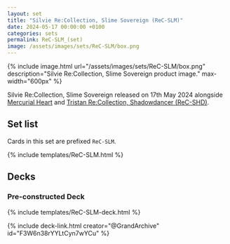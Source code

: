 ```yaml
---
layout: set
title: "Silvie Re:Collection, Slime Sovereign (ReC-SLM)"
date: 2024-05-17 00:00:00 +0100
categories: sets
permalink: ReC-SLM_(set)
image: /assets/images/sets/ReC-SLM/box.png
---
```

{% include image.html url="/assets/images/sets/ReC-SLM/box.png" description="Silvie Re:Collection, Slime Sovereign product image." max-width="600px" %}

Silvie Re:Collection, Slime Sovereign released on 17th May 2024 alongside [Mercurial Heart](/MRC_(set)) and [Tristan Re:Collection, Shadowdancer (ReC-SHD)](/ReC-SHD_(set)).

## Set list

Cards in this set are prefixed `ReC-SLM`.

{% include templates/ReC-SLM.html %}

## Decks

### Pre-constructed Deck

{% include templates/ReC-SLM-deck.html %}

{% include deck-link.html creator="@GrandArchive" id="F3W6n38rYYLtCyn7wYCu" %}